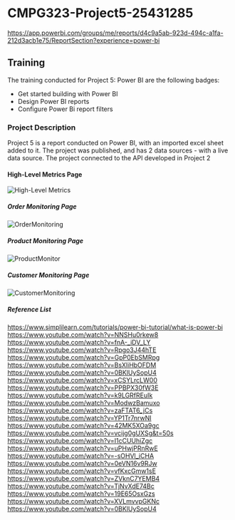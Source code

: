 # CMPG323-Project5-25431285 
https://app.powerbi.com/groups/me/reports/d4c9a5ab-923d-494c-a1fa-212d3acb1e75/ReportSection?experience=power-bi
## Training
The training conducted for Project 5: Power BI are the following badges:
- Get started building with Power BI
- Design Power BI reports
- Configure Power Bi report filters
### Project Description
Project 5 is a report conducted on Power BI, with an imported excel sheet added to it. 
The project was published, and has 2 data sources - with a live data source. The project connected to the API developed in Project 2
#### High-Level Metrics Page
![High-Level Metrics](https://github.com/Tshepiso37/CMPG323-Project5-25431285/assets/91364465/5cde8376-e96b-47b1-ab5c-fc492cd97a34)

##### Order Monitoring Page
![OrderMonitoring](https://github.com/Tshepiso37/CMPG323-Project5-25431285/assets/91364465/99c96b82-0bfa-402a-9215-5765eac546d7)

##### Product Monitoring Page
![ProductMonitor](https://github.com/Tshepiso37/CMPG323-Project5-25431285/assets/91364465/2beefae5-392d-4fda-b24e-b9678c16b44d)

##### Customer Monitoring Page
![CustomerMonitoring](https://github.com/Tshepiso37/CMPG323-Project5-25431285/assets/91364465/dd97a5e6-2d53-4328-83eb-a5e2fc6e157f)


##### Reference List
https://www.simplilearn.com/tutorials/power-bi-tutorial/what-is-power-bi
https://www.youtube.com/watch?v=NNSHu0rkew8
https://www.youtube.com/watch?v=fnA-_iDV_LY
https://www.youtube.com/watch?v=Rpgo3J44hTE
https://www.youtube.com/watch?v=GpP0EbSMRpg
https://www.youtube.com/watch?v=BsXliHbOFDM
https://www.youtube.com/watch?v=0BKlUySopU4
https://www.youtube.com/watch?v=xCSYLrcLW00
https://www.youtube.com/watch?v=PPBPX30fW3E
https://www.youtube.com/watch?v=k9LGRfREuIk
https://www.youtube.com/watch?v=ModwzBamuxo
https://www.youtube.com/watch?v=zaFTAT6_jCs
https://www.youtube.com/watch?v=YP1Tr7nrwNI
https://www.youtube.com/watch?v=42MK5XOa9gc
https://www.youtube.com/watch?v=vcijg0gUXSg&t=50s
https://www.youtube.com/watch?v=I1cCUUhiZgc
https://www.youtube.com/watch?v=uPHwjPRnRwE
https://www.youtube.com/watch?v=-sOHVl_iCHA
https://www.youtube.com/watch?v=0eVN16v9RJw
https://www.youtube.com/watch?v=vfKxcGmw1sE
https://www.youtube.com/watch?v=ZVknC7YEMB4
https://www.youtube.com/watch?v=TjNvXdE74Bc
https://www.youtube.com/watch?v=19E65OsxGzs
https://www.youtube.com/watch?v=XVLmvvpGKNc
https://www.youtube.com/watch?v=0BKlUySopU4
